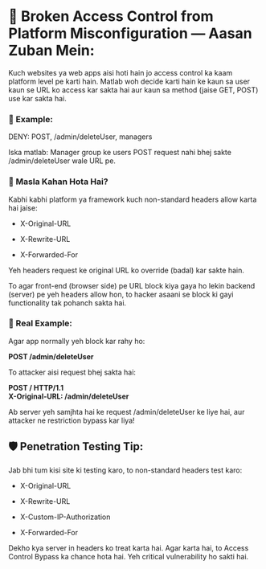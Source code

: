 # 🔐 Broken Access Control from Platform Misconfiguration — Aasan Zuban Mein:

Kuch websites ya web apps aisi hoti hain jo access control ka kaam platform level pe karti hain. Matlab woh decide karti hain ke kaun sa user kaun se URL ko access kar sakta hai aur kaun sa method (jaise GET, POST) use kar sakta hai.

### 🔧 Example:

DENY: POST, /admin/deleteUser, managers

Iska matlab: Manager group ke users POST request nahi bhej sakte /admin/deleteUser wale URL pe.

### 😬 Masla Kahan Hota Hai?

Kabhi kabhi platform ya framework kuch non-standard headers allow karta hai jaise:

- X-Original-URL

- X-Rewrite-URL

- X-Forwarded-For

Yeh headers request ke original URL ko override (badal) kar sakte hain.

To agar front-end (browser side) pe URL block kiya gaya ho lekin backend (server) pe yeh headers allow hon, to hacker asaani se block ki gayi functionality tak pohanch sakta hai.

### 🧠 Real Example:

Agar app normally yeh block kar rahy ho:

**POST /admin/deleteUser**

To attacker aisi request bhej sakta hai:

**POST / HTTP/1.1  
X-Original-URL: /admin/deleteUser**

Ab server yeh samjhta hai ke request /admin/deleteUser ke liye hai, aur attacker ne restriction bypass kar liya!

## 🛡️ Penetration Testing Tip:

Jab bhi tum kisi site ki testing karo, to non-standard headers test karo:

- X-Original-URL

- X-Rewrite-URL

- X-Custom-IP-Authorization

- X-Forwarded-For

Dekho kya server in headers ko treat karta hai. Agar karta hai, to Access Control Bypass ka chance hota hai. Yeh critical vulnerability ho sakti hai.